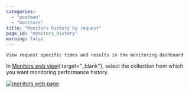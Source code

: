 ```yaml
---
categories:
  - "postman"
  - "monitors"
title: "Monitors history by request"
page_id: "monitors_history"
warning: false
---
```

	View request specific times and results in the monitoring dashboard


In [Monitors web view](https://monitor.getpostman.com/){:target="_blank"}, select the collection from which you want monitoring performance history.

[![monitors web page](https://s3.amazonaws.com/postman-static-getpostman-com/postman-docs/monitorHistory-monitorsWebPage.png)](https://s3.amazonaws.com/postman-static-getpostman-com/postman-docs/monitorHistory-monitorsWebPage.png)
